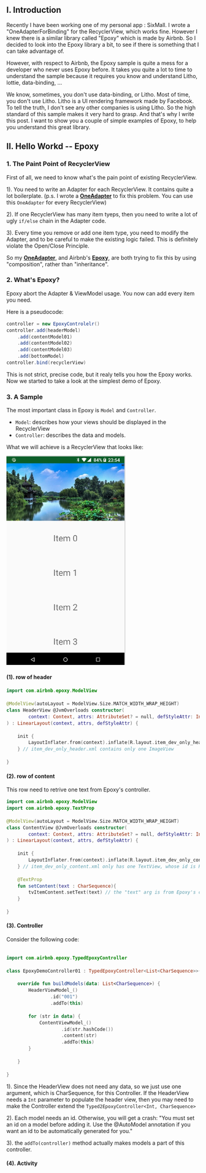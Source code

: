 ## I. Introduction
Recently I have been working one of my personal app : SixMall. I wrote a "OneAdapterForBinding" for the RecyclerView, which works fine. However I knew there is a similar library called "Epoxy" which is made by Airbnb. So I decided to look into the Epoxy library a bit, to see if there is something that I can take advantage of.

However, with respect to Airbnb, the Epoxy sample is quite a mess for a developer who never uses Epoxy before. It takes you quite a lot to time to understand the sample because it requires you know and understand Litho, lottie, data-binding, ... 

We know, sometimes, you don't use data-binding, or Litho. Most of time, you don't use Litho. Litho is a UI rendering framework made by Facebook. To tell the truth, I don't see any other companies is using Litho. So the high standard of this sample makes it very hard to grasp. And that's why I write this post. I want to show you a couple of simple examples of Epoxy, to help you understand this great library.

## II. Hello Workd -- Epoxy


### 1. The Paint Point of RecyclerView
First of all, we need to know what's the pain point of existing RecyclerView. 

1). You need to write an Adapter for each RecyclerView. It contains quite a lot boilerplate.
(p.s.  I wrote a **[OneAdapter](https://github.com/songzhw/SixUiViews/blob/master/app/src/main/java/cn/six/open/view/rv/OneAdapter/OneAdapter.java)** to fix this problem. You can use this `OneAdapter` for every RecyclerView)

2). If one RecyclerView has many item tyeps, then you need to write a lot of ugly `if/else` chain in the Adapter code.

3). Every time you remove or add one item type, you need to modify the Adapter, and to be careful to make the existing logic failed.  This is definitely violate the Open/Close Principle.

So my **[OneAdapter](https://github.com/songzhw/SixUiViews/blob/master/app/src/main/java/cn/six/open/view/rv/OneAdapter/OneAdapter.java)**, and Airbnb's **[Epoxy](https://github.com/airbnb/epoxy)**, are both trying to fix this by using "composition", rather than "inheritance".

### 2. What's Epoxy?
Epoxy abort the Adapter & ViewModel usage. You now can add every item you need. 

Here is a pseudocode:
```Java 
controller = new EpoxyControlelr()
controller.add(headerModel)
    .add(contentModel01)
    .add(contentModel02)
    .add(contentModel03)
    .add(bottomModel)
controller.bind(recyclerView)
```
This is not strict, precise code, but it realy tells you how the Epoxy works. Now we started to take a look at the simplest demo of Epoxy.

### 3. A Sample
The most important class in Epoxy is `Model` and `Controller`. 
* `Model`: describes how your views should be displayed in the RecyclerView
* `Controller`: describes the data and models.


What we will achieve is a RecyclerView that looks like: 

![](./_image/2018-08-29-23-57-24.jpg)

#### (1). row of header

```kotlin
import com.airbnb.epoxy.ModelView

@ModelView(autoLayout = ModelView.Size.MATCH_WIDTH_WRAP_HEIGHT)
class HeaderView @JvmOverloads constructor(
        context: Context, attrs: AttributeSet? = null, defStyleAttr: Int = 0
) : LinearLayout(context, attrs, defStyleAttr) {

    init {
        LayoutInflater.from(context).inflate(R.layout.item_dev_only_header, this, true)
    } // item_dev_only_header.xml contains only one ImageView

}
```

#### (2). row of content
This row need to retrive one text from Epoxy's controller.

```kotlin
import com.airbnb.epoxy.ModelView
import com.airbnb.epoxy.TextProp

@ModelView(autoLayout = ModelView.Size.MATCH_WIDTH_WRAP_HEIGHT)
class ContentView @JvmOverloads constructor(
        context: Context, attrs: AttributeSet? = null, defStyleAttr: Int = 0
) : LinearLayout(context, attrs, defStyleAttr) {

    init {
        LayoutInflater.from(context).inflate(R.layout.item_dev_only_content, this, true)
    } // item_dev_only_content.xml only has one TextView, whose id is R.id.tvItemContent

    @TextProp
    fun setContent(text : CharSequence){
        tvItemContent.setText(text) // the "text" arg is from Epoxy's controller
    }

}
```



#### (3). Controller
Consider the following code:

```kotlin

import com.airbnb.epoxy.TypedEpoxyController

class EpoxyDemoController01 : TypedEpoxyController<List<CharSequence>>() {

    override fun buildModels(data: List<CharSequence>) {
        HeaderViewModel_()
                .id("001")
                .addTo(this)

        for (str in data) {
            ContentViewModel_()
                    .id(str.hashCode())
                    .content(str)
                    .addTo(this)
        }

    }

}
```

1). Since the HeaderView does not need any data, so we just use one argument, which is CharSequence, for this Controller.
If the HeaderView needs a `Int` parameter to populate the header view, then you may need to make the Controller extend the `Typed2EpoxyController<Int, CharSequence>`

2). Each model needs an id. Otherwise, you will get a crash: "You must set an id on a model before adding it. Use the @AutoModel annotation if you want an id to be automatically generated for you."

3). the `addTo(controller)` method actually makes models a part of this controller.

#### (4). Activity




















